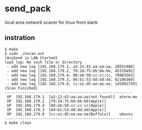 # send_pack
local area network scaner for linux from slank

## instration
	$ make
	$ sudo ./nscan.out
	[ArpSend in LAN Started] 
	load_log: No such file or directory
	 - add new log [192.168.179.1, a2:12:42:aa:aa:aa, 28551988]
	 - add new log [192.168.179.2, f0:24:75:bb:bb:bb, 45329492]
	 - add new log [192.168.179.4, 80:e6:50:cc:cc:cc, 78883563]
     - add new log [192.168.179.3, 84:b1:53:dd:dd:dd, 62106369]
	 - add new log [192.168.179.8, cc:e1:d5:ee:ee:ee, 145992739]
	[Scan Finished]
	----------------------------------------------------------
	 UP	 192.168.179.1	[a2:12:42:aa:aa:aa(not-found)]	aterm.me
	 UP  192.168.179.2	[f0:24:75:bb:bb:bb(Apple)]	
	 UP  192.168.179.4	[80:e6:50:cc:cc:cc(Apple)]	
	 UP  192.168.179.3	[84:b1:53:dd:dd:dd(Apple)]	
	 UP  192.168.179.8	[cc:e1:d5:ee:ee:ee(Buffalo)]	ubuntu
 	----------------------------------------------------------
	$ make clean

